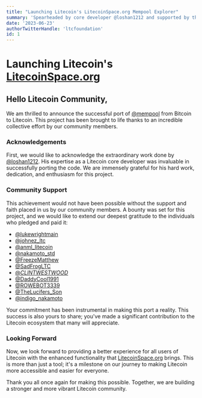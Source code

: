 ```yaml
---
title: "Launching Litecoin's LitecoinSpace.org Mempool Explorer"
summary: 'Spearheaded by core developer @loshan1212 and supported by the LTC Foundation, this achievement was made possible through the collective efforts of dedicated community members. LitecoinSpace.org is not just a tool, but a step towards making Litecoin more accessible and user-friendly. Special thanks to all who contributed, proving once again the strength and vibrancy of our community. 🚀'
date: '2023-06-23'
authorTwitterHandle: 'ltcfoundation'
id: 1
---
```


# Launching Litecoin's [LitecoinSpace.org](http://LitecoinSpace.org)

## Hello Litecoin Community,

We am thrilled to announce the successful port of [@mempool](https://twitter.com/mempool) from Bitcoin to Litecoin. This project has been brought to life thanks to an incredible collective effort by our community members.

### Acknowledgements

First, we would like to acknowledge the extraordinary work done by [@loshan1212](https://twitter.com/loshan1212). His expertise as a Litecoin core developer was invaluable in successfully porting the code. We are immensely grateful for his hard work, dedication, and enthusiasm for this project.

### Community Support

This achievement would not have been possible without the support and faith placed in us by our community members. A bounty was set for this project, and we would like to extend our deepest gratitude to the individuals who pledged and paid it:

- [@lukewrightmain](https://twitter.com/lukewrightmain)
- [@johnez_ltc](https://twitter.com/johnez_ltc)
- [@anml_litecoin](https://twitter.com/anml_litecoin)
- [@nakamoto_std](https://twitter.com/nakamoto_std)
- [@FreezeMatthew](https://twitter.com/FreezeMatthew)
- [@SadFrogLTC](https://twitter.com/SadFrogLTC)
- [@_CLINTWESTWOOD_](https://twitter.com/_CLINTWESTWOOD_)
- [@DaddyCool1991](https://twitter.com/DaddyCool1991)
- [@ROWEBOT3339](https://twitter.com/ROWEBOT3339)
- [@TheLucifers_Son](https://twitter.com/TheLucifers_Son)
- [@indigo_nakamoto](https://twitter.com/indigo_nakamoto)

Your commitment has been instrumental in making this port a reality. This success is also yours to share; you've made a significant contribution to the Litecoin ecosystem that many will appreciate.

### Looking Forward

Now, we look forward to providing a better experience for all users of Litecoin with the enhanced functionality that [LitecoinSpace.org](http://LitecoinSpace.org) brings. This is more than just a tool; it's a milestone on our journey to making Litecoin more accessible and easier for everyone.

Thank you all once again for making this possible. Together, we are building a stronger and more vibrant Litecoin community.
